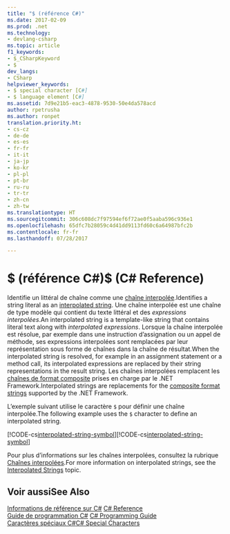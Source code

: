 ```yaml
---
title: "$ (référence C#)"
ms.date: 2017-02-09
ms.prod: .net
ms.technology:
- devlang-csharp
ms.topic: article
f1_keywords:
- $_CSharpKeyword
- $
dev_langs:
- CSharp
helpviewer_keywords:
- $ special character [C#]
- $ language element [C#]
ms.assetid: 7d9e21b5-eac3-4878-9530-50e4da578acd
author: rpetrusha
ms.author: ronpet
translation.priority.ht:
- cs-cz
- de-de
- es-es
- fr-fr
- it-it
- ja-jp
- ko-kr
- pl-pl
- pt-br
- ru-ru
- tr-tr
- zh-cn
- zh-tw
ms.translationtype: HT
ms.sourcegitcommit: 306c608dc7f97594ef6f72ae0f5aaba596c936e1
ms.openlocfilehash: 65dfc7b28059c4d41dd9113fd60c6a64987bfc2b
ms.contentlocale: fr-fr
ms.lasthandoff: 07/28/2017

---
```

# <a name="-c-reference"></a><span data-ttu-id="458a7-102">$ (référence C#)</span><span class="sxs-lookup"><span data-stu-id="458a7-102">$ (C# Reference)</span></span>

<span data-ttu-id="458a7-103">Identifie un littéral de chaîne comme une [chaîne interpolée](../keywords/interpolated-strings.md).</span><span class="sxs-lookup"><span data-stu-id="458a7-103">Identifies a string literal as an [interpolated string](../keywords/interpolated-strings.md).</span></span> <span data-ttu-id="458a7-104">Une chaîne interpolée est une chaîne de type modèle qui contient du texte littéral et des *expressions interpolées*.</span><span class="sxs-lookup"><span data-stu-id="458a7-104">An interpolated string is a template-like string that contains literal text along with *interpolated expressions*.</span></span> <span data-ttu-id="458a7-105">Lorsque la chaîne interpolée est résolue, par exemple dans une instruction d’assignation ou un appel de méthode, ses expressions interpolées sont remplacées par leur représentation sous forme de chaînes dans la chaîne de résultat.</span><span class="sxs-lookup"><span data-stu-id="458a7-105">When the interpolated string is resolved, for example in an assignment statement or a method call, its interpolated expressions are replaced by their string representations in the result string.</span></span> <span data-ttu-id="458a7-106">Les chaînes interpolées remplacent les [chaînes de format composite](../../../standard/base-types/composite-format.md) prises en charge par le .NET Framework.</span><span class="sxs-lookup"><span data-stu-id="458a7-106">Interpolated strings are replacements for the [composite format strings](../../../standard/base-types/composite-format.md) supported by the .NET Framework.</span></span>

<span data-ttu-id="458a7-107">L’exemple suivant utilise le caractère `$` pour définir une chaîne interpolée.</span><span class="sxs-lookup"><span data-stu-id="458a7-107">The following example uses the `$` character to define an interpolated string.</span></span>

<span data-ttu-id="458a7-108">[!CODE-cs[interpolated-string-symbol](../../../../samples/snippets/csharp/language-reference/keywords/dollar-sign1.cs#1)]</span><span class="sxs-lookup"><span data-stu-id="458a7-108">[!CODE-cs[interpolated-string-symbol](../../../../samples/snippets/csharp/language-reference/keywords/dollar-sign1.cs#1)]</span></span>

<span data-ttu-id="458a7-109">Pour plus d’informations sur les chaînes interpolées, consultez la rubrique [Chaînes interpolées](../keywords/interpolated-strings.md).</span><span class="sxs-lookup"><span data-stu-id="458a7-109">For more information on interpolated strings, see the [Interpolated Strings](../keywords/interpolated-strings.md) topic.</span></span>

## <a name="see-also"></a><span data-ttu-id="458a7-110">Voir aussi</span><span class="sxs-lookup"><span data-stu-id="458a7-110">See Also</span></span>  
 <span data-ttu-id="458a7-111">[Informations de référence sur C#](../../../csharp/language-reference/index.md) </span><span class="sxs-lookup"><span data-stu-id="458a7-111">[C# Reference](../../../csharp/language-reference/index.md) </span></span>  
 <span data-ttu-id="458a7-112">[Guide de programmation C#](../../../csharp/programming-guide/index.md) </span><span class="sxs-lookup"><span data-stu-id="458a7-112">[C# Programming Guide](../../../csharp/programming-guide/index.md) </span></span>  
 [<span data-ttu-id="458a7-113">Caractères spéciaux C#</span><span class="sxs-lookup"><span data-stu-id="458a7-113">C# Special Characters</span></span>](../../../csharp/language-reference/tokens/index.md)

